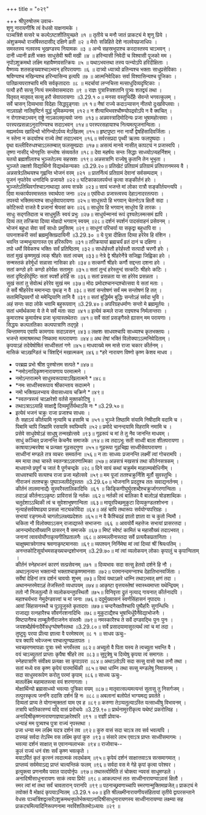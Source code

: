 +++
title = "०२९"

+++
श्रीपुरुषोत्तम उवाच-  
शृणु नारायणीश्रि त्वं वेधसो याक्षनामके ।  
पञ्चत्रिंशे वत्सरे च कल्पेऽष्टाशीतियुच्छते ॥१ ॥
तृतीये च मनौ जातं प्राकट्यं मे शृणु प्रिये ।  
अंशुक्रमथो राजर्षिस्तदासीद् दक्षिणे व्रती ॥२ ॥
मेरोः सन्निहिते देशे नालवेयप्रजाधिपः ।  
समस्तस्य नलवस्य भूखण्डस्य नियामकः ॥३ ॥
अन्ये सहस्रभूपाश्च करदास्तस्य चाऽभवन् ।  
दानी ध्यानी व्रती भक्तः साधुसेवी श्रवी मखी ॥४ ॥
हरिन्यासी निवेदी च विश्वासी पूजको मम ।  
नृपोंऽशुक्रमथो लक्ष्मि महावैष्णवसत्क्रियः ॥५ ॥
यथाऽभवत्तथा तस्य पत्न्योऽपि हरिदीक्षिताः ।  
वैष्णव्यः शतसङ्ख्याश्चाऽभवन् हरिपरायणाः ॥६ ॥
दात्र्यो ध्यात्र्यो व्रतिन्यश्च भक्ताः साधुप्रसेविकाः ।  
श्रविण्यश्च मखिन्यश्च हरिन्यासिन्य इत्यपि ॥७ ॥
आत्मनिवेदिकाः सर्वा विश्वासिन्यश्च पूजिकाः ।  
पातिव्रत्यपराश्चापि मयि सर्वकृतादराः ॥८ ॥
मदर्चायां लग्नचित्ता मत्साधुदिव्यदृष्टिकाः ।  
पत्यौ हरौ सत्सु नित्यं समसेवासमादराः ॥९ ॥
राज्ञः पुत्रास्त्रिशतानि पुत्र्यः शतद्वयं तथा ।  
पितृवत् मातृवत् सत्सु हरौ सेवापरायणाः ॥3.29.१ ०॥
मनसा वस्तुभिर्देहैः सेवन्ते भगवत्कुलम् ।  
सर्वे चासन् दिव्यभावा विदेहाः सिद्धपुङ्गवाः ॥१ १॥
नैषां राज्ये कदाऽप्यासन् नीतयो दुःखविप्लवाः ।  
नाऽवग्रहो नातिवृष्टिर्न युद्धं भूमिकम्पनम् ॥१२॥
न शैत्याभिभवश्चौष्ण्योपद्रवोऽपि न वै क्वचित् ।  
न रोगाश्चाऽभवन् राष्ट्रे नाऽकालमृत्यवो जनाः ॥१३॥
अन्नवस्त्रादिमोदिन्यः प्रजा भूषामहोत्सवाः ।  
परस्परप्रसन्नाऽनुरागिण्यश्च सदाऽभवन् ॥१४॥
परस्परसहायाश्च नित्यमत्पूजनान्विताः ।  
मह्यमर्पय्य खादिन्यो भोगिन्योऽर्पय्य मेऽखिलम् ॥१५॥
हृष्टपुष्टा नरा नार्यो द्वेषहिंसादिवर्जिताः ।  
न स्तेना न कदर्याश्च राज्ये तेषां तदाऽभवन् ॥१६॥
सर्वरसप्रदा पृथ्वी ऋतवः फलपुष्पदाः ।  
वृथा वल्लीविरुधश्चाऽऽस्तम्बात् फलसुमप्रदाः ॥१७॥
असत्यं मानवे नासीत् कापट्यं न प्रजास्वपि ।  
तृष्णा नासीद् भोगवृत्तिः सन्तोषः संव्यवर्तत ॥१८॥
देवा महर्षयः सन्तः सिद्धाः साध्व्योऽप्यहर्निशम् ।  
यतयो ब्रह्मशीलाश्च भुञ्जतेऽस्य सहस्रशः ॥१९॥
अन्नसत्राणि राज्येषु कृतानि तेन भूभृता ।  
भुञ्जते लक्षशो विद्यार्थिनो विद्यार्थकन्यकाः ॥3.29.२०॥
प्रतिखेटं प्रतिग्रामं प्रतिग्रामं प्रतिपत्तनमस्य वै ।  
अन्नसत्रेऽतिथयश्च गृह्णन्ति भोजनं वरम् ॥२१ ॥
प्रातर्नित्यं प्रतिग्रामं देवानां सर्वसम्पदाम् ।  
पूजनं नृपतेरेव धनादिभिः प्रजायते ॥२२॥
घटिकाकालपर्यन्तं कृत्वा सङ्कीर्तनं हरेः ।  
भुञ्जतेऽतिथिवर्गाश्चाऽनाथाद्या अस्य सत्रके ॥२३॥
सायं भजन्ते मां लोका रात्रौ सङ्कीर्तयन्त्यपि ।  
दिवा मत्कार्यपरमास्ततः स्वार्थपरा जनाः ॥२४॥
एवंविधाः प्रजास्त्वस्य देहाऽनादरतत्पराः ।  
तपस्यो भक्तिमत्यश्च साधुसेवापरायणाः ॥२५॥
साधुरूपो हि भगवान् चेतनोऽत्र क्षितौ सदा ।  
कोटिरूपो राजते वै प्रजानां श्रेयसां करः ॥२६॥
साधुरेव हि भगवान् साधुरेव हि तारकः ।  
साधुः सद्गतिदाता च साधुमूर्तिः स्वयं प्रभुः ॥२७॥
साधुर्यन्मानवं रूपं दृश्यतेऽस्मत्समं ह्यपि ।  
दिव्यं तत् तत्क्रिया दिव्या मोक्षदो भगवान् स्वयम् ॥२८॥
दर्शनं स्पर्शनं पादसंवाहनं प्रसेवनम् ।  
भोजनं बहुधा सेवा सर्वं साधोः प्रमुक्तिम् ॥२९॥
साधूनां परिचर्या या सकृद्वा बहुधापि वा ।  
पापनाशकरी सर्वा ब्रह्ममुक्तिप्रदायिनी ॥3.29.३० ॥
ये पुत्रा दीक्षिता दिव्या हरेरेव हि वंशिन ।  
भवन्ति जन्मभूत्यागास्त एव हरिरूपिणः ॥३१॥
तत्क्रियायां ब्रह्मचर्यं व्रतं दानं च दक्षिणा ।  
तपो धर्मो विवेकश्च भक्तिः सर्वं प्रतिष्ठितम् ॥३२॥
साधोर्हस्तौ हरेर्हस्तौ सत्पादौ चरणौ हरेः ।  
सतां मुखं कृष्णमुखं त्वक् श्रीहरेः सतां त्वचम् ॥३३॥
नेत्रे द्वे श्रीहरेर्नेत्रे सजिह्वा जिह्विका हरेः ।  
सन्मस्तकं हरेर्मूर्धा सन्नासा नासिका हरेः ॥३४॥
सत्कर्णौ श्रीहरेः कर्णौ सद्दन्ता दशना हरेः ।  
सतां कण्ठो हरेः कण्ठो हरेर्वक्षः सतामुरः ॥३५॥
सतां तुन्दं हरेस्तुन्दं सत्कटिः श्रीहरेः कटिः ।  
सतां दृष्टिर्हरेर्दृष्टिः सतां स्पर्शो हरेर्हि सः ॥३६॥
सतां प्रसन्नता या सा हरेरेव प्रसन्नता ।  
सुखं सतां तु सेवोत्थं हरेरेव सुखं मम ॥३७॥
मोदः प्रमोदश्चानन्दश्चोत्सवा ये सतां मताः ।  
ते सर्वे श्रीहरेरेव ममानन्दाः पृथङ् न वै ॥३८॥
सतां सन्तोषणं सर्वं मम सन्तोषणं हि तत् ।  
सतामिन्द्रियवर्गो यो ममेन्द्रियाणि तानि वै ॥३९॥
सतां बुद्धिर्मम बुद्धिः सन्तोऽहं सर्वदा भुवि ।  
अहं सन्तः सदा लोके भवामि बहुरूपवान् ॥3.29.४०॥
अपरिग्रहधर्माणः सन्तो मे ब्रह्ममूर्तयः ।  
सतां धर्मार्थकामा ये ते मे सर्वे मताः सदा ॥४१॥
इत्येवं कमले राजा राज्ञ्यश्च निर्मलान्तराः ।  
कुमाराश्च कुमार्यश्च प्रजा भृत्यास्तथेतराः ॥४१॥
सर्वे सतां प्रसङ्गैस्ते ह्यासन् मम परायणाः ।  
सिद्धयः कल्पलतिकाः कल्पपात्राणि तद्गृहे ।  
चिन्तामणय एवापि कामगावः सदाऽवसन् ॥४३॥
लक्षशः साधवश्चापि साध्व्यश्च कृतभक्तयः ।  
भजन्ते मामाश्रमस्था निष्कामा मत्परायणाः ॥४४॥
अथ तेषां भक्तिं विलोक्याऽऽत्मनिवेदिताम् ।  
कृपयाऽहं तदेयेषोषितं साध्वीसतां गणे ॥४५॥
माधवाख्ये मम मासे राजा चकार कीर्तनम् ।  
मासिकं चाऽखण्डितं च त्रिंशद्दिनं मखात्मकम् ॥४६॥
*हरे नारायण विष्णो कृष्ण केशव माधव ।  
* परब्रह्म प्रभो श्रीश पुरुषोत्तम सत्पते *॥४७॥
* *नमोऽनादिकृष्णनारायणाय परमात्मने ।  
* नमोऽन्तरात्मने साधुस्वरूपायाऽखिलात्मने *॥४८॥
* *नमः साध्वीस्वरूपाय श्रीकान्ताय सदात्मने ।  
* नमो भक्तिप्रलभ्याय सेवासाध्याय चक्रिणे *॥४९॥
* *स्वतन्त्रस्त्वं चाऽक्षरेशो वर्तसे मुक्तकोटिषु ।  
* तथाऽत्राऽऽयाहि साक्षाद्वै दिव्यमूर्तिर्यथाऽसि नः *॥3.29.५०॥
* इत्येवं भजनं चक्रुः राजा प्रजाश्च साधवः ।  
तैः सहाऽयं कीर्तयामि नृत्यामि च हसामि च ॥५१॥
भुञ्जे तिष्ठामि संयामि निषीदामि वदामि च ।  
पिबामि चापि जिघ्रामि रसयामि स्वपिम्यपि ॥५२॥
प्रमोदे चानन्दयामि विहरामि नमामि च ।  
प्रसेवे साधुवेषोऽहं साधुषु तन्मखोत्सवे ॥९३॥
गूढरूपं च मां ते तु नैव जानन्ति माधवम् ।  
साधुं कञ्चित् प्रजानन्ति केचनैव समाजके ॥१४॥
त्व तदाऽभूः सती साध्वी बाला शीलपरायणा ।  
काषायाऽम्बरवेषा च प्रत्यक्षा गूढसद्गुणा ॥५५॥
गूढरूपा गूढचिह्ना साध्वीसेवापरायणा ।  
साध्वीनां मण्डले तत्र व्यचरः समवर्तना ॥५६॥
न ताः साध्व्यः प्रजानन्ति लक्ष्मीं त्वां गोचरामपि ।  
मम माया तथा चास्ते स्वतन्त्राऽऽवरणात्मिका ॥५७॥
अन्नसत्रं मखसत्रं तथा कीर्तनसत्रकम् ।  
माधवान्ते प्रपूर्णं च जातं वै पूर्णचन्द्रके ॥२८॥
दिने सायं कथां चक्रुर्मम माहात्म्यबोधिनीम् ।  
साधवश्चापि सत्यश्च राजा प्रजा महोत्सवे ॥५९॥
मम पूजां ततश्चक्रुर्निशि मूर्तौ सुवस्तुभिः ।  
नीराजनं ततश्चक्रुः पुष्पाञ्जलीर्ददुस्ततः ॥3.29.६०॥
भोजनानि प्रददुश्च ततः सवाद्यनर्तनम् ।  
कीर्तनं तालमानाद्यैः सुस्वरैस्तालिकादिभिः ॥६१ ॥
किङ्किणीघुर्घुरशब्दैश्चक्रुर्जागरणान्विताः ।  
तदाऽहं कीर्तनाऽऽकृष्टः प्राविरासं हि नर्तकः ॥६२॥
नर्तकी त्वं बालिका वै बालोऽहं षोडशाब्दिकः ।  
चतुर्दशाऽऽब्दिकी त्वं च सुवेशाभूषणान्विता ॥६३॥
मायूरपिच्छमुकुटा दिव्यकुण्डलशोभना ।  
नृत्यार्हसर्ववेषाढ्या प्रसन्ना नाट्यकोविदा ॥६४॥
अहं चापि तथारूपः सर्वयोग्यपरिग्रहः ।  
सभायां रङ्गमध्ये चागतोऽलक्ष्यप्रदेशतः ॥६५॥
न वै कैश्चिदहं ज्ञातो ज्ञाता वा च कुतो न्विमौ ।  
चकिता नौ विलोक्याऽऽसन् राजाद्यास्ते सभाजनाः ॥६६ ॥
आवयोर्वै महत्तेजः सभायां प्रासरत्तदा ।  
आनन्दमोदसौख्यानि प्रासरन् वै समाजके ॥६७॥
मिष्टं स्वेष्टं कामितं च महासौख्यं तदाऽभवत् ।  
जनानां त्वावयोर्योगान्नृत्यगीतिप्रतालनैः ॥६८॥
अस्मल्लीनास्तदा सर्वे प्रत्ययैकप्रतानिताः ।  
चाक्षुषमात्रवेगाश्च श्रवणाकृष्टमानसाः ॥६९॥
व्यपश्यन् निर्निमेषा मां त्वां दिव्यां श्रीं श्रियःपतिम् ।  
अनन्तकोटिसूर्याभमसङ्ख्यचन्द्रशोभनाम् ॥3.29.७०॥
मां त्वां व्यलोकयन् लोकाः कृपालुं च कृपान्विताम् ।  
कीर्तनं स्नेहभजनं कारणं सत्प्रसेवनम् ॥७१ ॥
दिव्यभावः सदा सत्सु हेतवो दर्शने हि नौ ।  
अथाऽनृत्यन्त भक्तान्यो भक्ताश्चाकृष्णमानसाः ॥७२॥
परमानन्दमग्नाश्च देहातिभानवर्जिताः ।  
सर्वेषां देहिनां तत्र दर्शनं चावयोः शुभम् ॥७३॥
दिव्यं यथाऽक्षरे धाम्नि तथाऽभवत् क्षणं तदा ।  
अथानन्तरमेवाऽहं तेजस्तिरो व्यधापयम् ॥७४॥
आकृष्टा वृत्तयस्तेषां स्वास्थ्यमाप्ता यथेन्द्रियम् ।  
ततो नौ निजतुल्यौ ते व्यलोकयन्तुपस्थितौ ॥७५॥
विनिवृत्ता द्रुतं नृत्याद् गायनात् कीर्तनादपि ।  
महाश्चर्यभरा नेमुर्दण्डवत्त्वां च मां जनाः ॥७६॥
ददुर्मुख्यासनं स्वर्णसिंहासनं नृपादयः ।  
आवां सिंहासनस्थौ च पुऽपूजुस्ते कृतादराः ॥७७॥
चन्दनैरक्षतैश्चापि पुष्पैर्हारैः सुगन्धिभिः ।  
राजाद्या रत्नहारैश्च सौवर्णरशनादिभिः ॥७८॥
मुकुटाद्यैश्च भूषाभिर्धूपैनैंवेद्याभोजनैः ।  
मिष्टपानैश्च ताम्बूलैर्नीराजनेन संस्तवैः ॥७९॥
नमस्कारैश्च ते सर्वे दण्डवद्भिः पुनः पुनः ।  
जयशब्दैर्हर्षनादैर्वेत्रधृग्घोषणैस्तथा ॥3.29.८०॥
सर्वे प्रसादयामासुरत्यर्थं त्वां च मां तदा ।  
तुष्टुवुः परया प्रीत्या ज्ञात्वा वै परमेश्वरम् ॥८ १ ॥
साधव ऊचुः-  
यत्र क्वापि भवेज्जन्म पश्चात्पुण्यप्रतापतः ।  
भवच्छरणमापन्नाः पुत्राः स्मो भगवँस्तव ॥८२॥
अच्युतो वै पिता यस्य ते त्वच्युता भवन्ति वै ।  
वयं चाऽच्युततां प्राप्ताः कृपैषा श्रीहरे तव ॥८३॥
सुपुत्रेषु च दिव्येषु कृपया त्वं समागतः ।  
स्नेहपात्राणि संवीक्ष्य प्रत्यक्षः सा कृपाऽपरा ॥८४॥
अथाऽतोऽपि सदा सत्सु वासो यथा तनौ तथा ।  
सतां मध्ये वस कृष्ण कृपेयं पारमार्थिकी ॥८५॥
यथा धाम्नि तथा सत्सु मण्डलेषु निवासनम् ।  
सदा साधुस्वरूपेण करोतु परमां कृपाम् ॥८६॥
साध्व्य ऊचुः-  
मातर्लक्ष्मि महामातस्त्वा वयं शरणागताः ।  
मोक्षार्थिन्यो ब्रह्मसाध्व्यो भवत्याः पुत्रिका वयम् ॥८७॥
मातृवात्सल्यमत्यन्तं सुतासु तु निसर्गजम् ।  
तत्पुरस्कृत्य जननि ददासि दर्शनं हि नः ॥८८॥
अबलानां बलोपेतं भाग्यमद्य प्रवर्तते ।  
दिव्यतां प्राप्य ते योगान्मुक्ततां याम एव ह ॥८९॥
करुणा तेऽप्यतुल्याऽस्ति यत्साध्वीषु विभावनम् ।  
तत्रापि चातिकारुण्यं यदि वासं प्ररोचयेः ॥3.29.९०॥
प्रार्थनामुररीकृत्य यथेष्टं प्रकरोत्विह ।  
अनादिश्रीकृष्णनारायणाज्ञयाऽक्षरेश्वरि ॥९१ ॥
राज्ञी प्रोवाच-  
धन्याहं मम पुत्र्यश्च पुत्रा राज्यं नृपस्तथा ।  
प्रजा धन्या मम लक्ष्मि यदत्र दर्शनं तव ॥९२॥
कुरु वासं सदा चाऽत्र तव सर्व भवत्यपि ।  
दास्यहं सर्वदा तेऽस्मि वस लक्ष्मि कृपां कुरु ॥९३॥
संसारे लाभ एवाऽत्र प्राप्तः साध्वीसमागमः ।  
भवत्या दर्शनं साक्षात् स एवानन्यलाभकः ॥९४॥
राजोवाच--  
कुलं राज्यं धनं वंशः सर्वं कृष्ण भवत्कृते ।  
मयाऽर्पितं कृतं कृत्स्नं त्वदात्मकं त्वदर्थकम् ॥९५॥
कृपेयं दर्शनं साक्षात्तवाऽत्र सत्समागमात् ।  
प्राप्तव्यं सर्वमेवाऽद्य प्राप्तं चात्यन्तिकं फलम् ॥९६॥
सर्वदा वस मे गेहे कृपां कृत्वा परेश्वर ।  
इत्युक्त्वा प्रणनामैव पवात पादयोर्नृपः ॥९७॥
तथास्त्वोमिति तं चोक्त्वा न्यवसं साधुमण्डले ।  
अनादिश्रीसाधुनारायणः साकं त्वया प्रिये! ॥९८॥
आकल्पान्तं ततः साध्वीनारायण्याऽवसं क्षितौ ।  
स्मर त्वां मां तथा सर्वं चावतारान् परानपि ॥९९॥
पठनाच्छ्रवणाच्चापि स्मरणान्मुक्तिमाव्रजेत्॥
प्राकट्यं मे तवोक्तं वै मोक्षदं कृपयाऽन्वितम् ॥3.29.१ ००॥
इति श्रीलक्ष्मीनारायणीयसंहितायां तृतीये द्वापरसन्ताने वेधसः पञ्चत्रिंशद्वत्सरेंऽशुक्रमथनृपतेर्भक्त्याऽनादिश्रीसाधुनारायणस्य साध्वीनारायण्या लक्ष्म्या सह प्राकट्यमित्यादिनिरूपणनामा नवविंशतितमोऽध्यायः ॥२९ ॥
    
